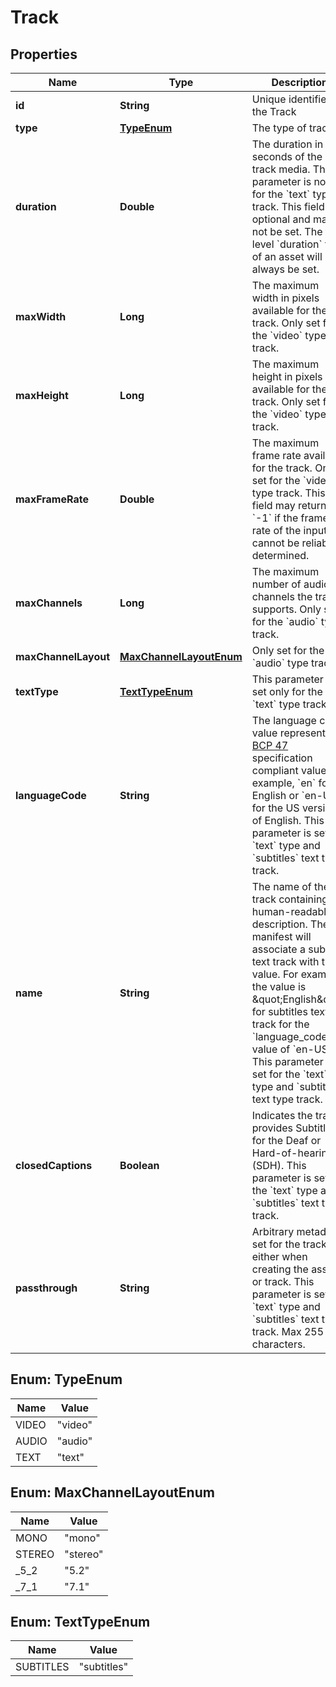 

# Track

## Properties

Name | Type | Description | Notes
------------ | ------------- | ------------- | -------------
**id** | **String** | Unique identifier for the Track |  [optional]
**type** | [**TypeEnum**](#TypeEnum) | The type of track |  [optional]
**duration** | **Double** | The duration in seconds of the track media. This parameter is not set for the &#x60;text&#x60; type track. This field is optional and may not be set. The top level &#x60;duration&#x60; field of an asset will always be set. |  [optional]
**maxWidth** | **Long** | The maximum width in pixels available for the track. Only set for the &#x60;video&#x60; type track. |  [optional]
**maxHeight** | **Long** | The maximum height in pixels available for the track. Only set for the &#x60;video&#x60; type track. |  [optional]
**maxFrameRate** | **Double** | The maximum frame rate available for the track. Only set for the &#x60;video&#x60; type track. This field may return &#x60;-1&#x60; if the frame rate of the input cannot be reliably determined. |  [optional]
**maxChannels** | **Long** | The maximum number of audio channels the track supports. Only set for the &#x60;audio&#x60; type track. |  [optional]
**maxChannelLayout** | [**MaxChannelLayoutEnum**](#MaxChannelLayoutEnum) | Only set for the &#x60;audio&#x60; type track. |  [optional]
**textType** | [**TextTypeEnum**](#TextTypeEnum) | This parameter is set only for the &#x60;text&#x60; type track. |  [optional]
**languageCode** | **String** | The language code value represents [BCP 47](https://tools.ietf.org/html/bcp47) specification compliant value. For example, &#x60;en&#x60; for English or &#x60;en-US&#x60; for the US version of English. This parameter is set for &#x60;text&#x60; type and &#x60;subtitles&#x60; text type track. |  [optional]
**name** | **String** | The name of the track containing a human-readable description. The hls manifest will associate a subtitle text track with this value. For example, the value is \&quot;English\&quot; for subtitles text track for the &#x60;language_code&#x60; value of &#x60;en-US&#x60;. This parameter is set for the &#x60;text&#x60; type and &#x60;subtitles&#x60; text type track. |  [optional]
**closedCaptions** | **Boolean** | Indicates the track provides Subtitles for the Deaf or Hard-of-hearing (SDH). This parameter is set for the &#x60;text&#x60; type and &#x60;subtitles&#x60; text type track. |  [optional]
**passthrough** | **String** | Arbitrary metadata set for the track either when creating the asset or track. This parameter is set for &#x60;text&#x60; type and &#x60;subtitles&#x60; text type track. Max 255 characters. |  [optional]



## Enum: TypeEnum

Name | Value
---- | -----
VIDEO | &quot;video&quot;
AUDIO | &quot;audio&quot;
TEXT | &quot;text&quot;



## Enum: MaxChannelLayoutEnum

Name | Value
---- | -----
MONO | &quot;mono&quot;
STEREO | &quot;stereo&quot;
_5_2 | &quot;5.2&quot;
_7_1 | &quot;7.1&quot;



## Enum: TextTypeEnum

Name | Value
---- | -----
SUBTITLES | &quot;subtitles&quot;




